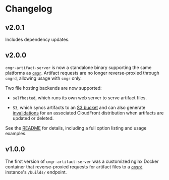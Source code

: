 # Changelog

## v2.0.1

Includes dependency updates.

## v2.0.0

`cmgr-artifact-server` is now a standalone binary supporting the same platforms as
[`cmgr`](https://github.com/ArmyCyberInstitute/cmgr). Artifact requests are no longer
reverse-proxied through `cmgrd`, allowing usage with `cmgr` only.

Two file hosting backends are now supported:

- `selfhosted`, which runs its own web server to serve artifact files.

- `S3`, which syncs artifacts to an [S3 bucket](https://aws.amazon.com/s3/) and can also generate
  [invalidations](https://docs.aws.amazon.com/AmazonCloudFront/latest/DeveloperGuide/Invalidation.html)
  for an associated CloudFront distribution when artifacts are updated or deleted.

See the [README](README.md) for details, including a full option listing and usage examples.

## v1.0.0

The first version of `cmgr-artifact-server` was a customized nginx Docker container that
reverse-proxied requests for artifact files to a
[`cmgrd`](https://github.com/ArmyCyberInstitute/cmgr) instance's `/builds/` endpoint.
